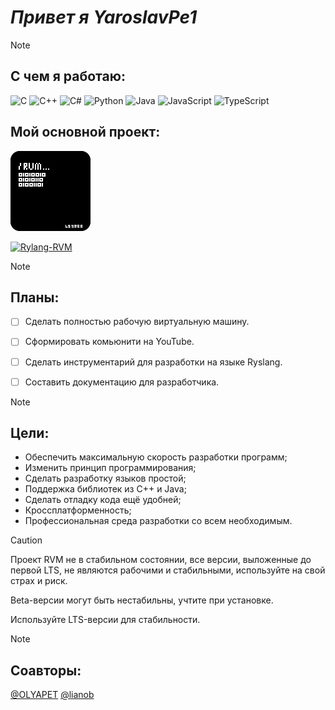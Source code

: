 # _Привет я YaroslavPe1_

>[!NOTE]
>## **С чем я работаю:**
>
> ![C](https://img.shields.io/badge/C-%2300599C.svg?style=flat&logo=c&logoColor=white)
> ![C++](https://img.shields.io/badge/C++-%2300599C.svg?style=flat&logo=c%2B%2B&logoColor=white)
> ![C#](https://img.shields.io/badge/C%23-%23239120.svg?style=flat&logo=c-sharp&logoColor=white)
> ![Python](https://img.shields.io/badge/Python-%233776AB.svg?style=flat&logo=python&logoColor=white)
> ![Java](https://img.shields.io/badge/Java-%23ED8B00.svg?style=flat&logo=java&logoColor=white)
> ![JavaScript](https://img.shields.io/badge/JavaScript-%23F7DF1E.svg?style=flat&logo=javascript&logoColor=black)
> ![TypeScript](https://img.shields.io/badge/TypeScript-%23007ACC.svg?style=flat&logo=typescript&logoColor=white)
>## **Мой основной проект:**
>
>![иконка](/icon/icon128.png)
>
>
> [![  Rylang-RVM](https://img.shields.io/badge/Rylang--RVM-black?style=flat&logo=github&logoColor=white)](https://github.com/YaroslavPe1/Rylang-RVM)


>[!NOTE]
> ## **Планы:** 
> - [ ] Сделать полностью рабочую виртуальную машину.
> - [ ] Сформировать комьюнити на YouTube.
> - [ ] Сделать инструментарий для разработки на языке Ryslang.
> - [ ] Составить документацию для разработчика.
>
> 
>

>[!NOTE]
> ## **Цели:**
> - Обеспечить максимальную скорость разработки программ;
> - Изменить принцип программирования;
> - Сделать разработку языков простой;
> - Поддержка библиотек из C++ и Java;
> - Сделать отладку кода ещё удобней;
> - Кроссплатформенность;
> - Профессиональная среда разработки со всем необходимым.


> [!CAUTION]
> 
> Проект RVM не в стабильном состоянии, все версии, выложенные до первой LTS, не являются рабочими и стабильными, используйте на свой страх и риск.
> 
> Beta-версии могут быть нестабильны, учтите при установке.
> 
> Используйте LTS-версии для стабильности.

>[!NOTE]
> ## **Соавторы:**
>[@OLYAPET](https://github.com/OLYAPET) [@lianob](https://github.com/lianob)

